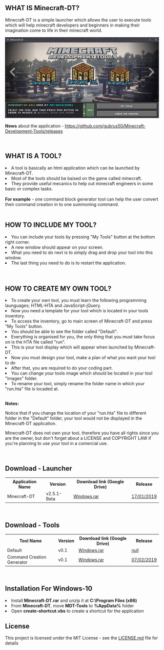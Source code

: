 ## WHAT IS Minecraft-DT?
Minecraft-DT is a simple launcher which allows the user to execute
tools which will help minecraft developers and beginners in making
their imagination come to life in their minecraft world.</p>

<img src="https://github.com/gubrus50/Minecraft-Development-Tools/blob/master/app/images/Minecraft-DT.png"/>
<p><b>News</b> about the application - <a href="https://github.com/gubrus50/Minecraft-Development-Tools/releases" target="_blank">https://github.com/gubrus50/Minecraft-Development-Tools/releases</a></p>

<br />

## WHAT IS A TOOL?
<li>A tool is basically an html application which can be launched by Minecraft-DT.</li>
<li>Most of the tools should be baised on the game called minecraft.</li>
<li>They provide useful mecanics to help out minecraft engineers in some basic or complex tasks.</li>
<br/><b>For example</b> - one command block generator tool can help the user convert their command creation in to one summoning command.<br />

<br />

## HOW TO INCLUDE MY TOOL?
<li>You can include your tools by pressing "My Tools" button at the bottom right corner.</li>
<li>A new window should appear on your screen.</li>
<li>What you need to do next is to simply drag and drop your tool into this window.</li>
<li>The last thing you need to do is to restart the application.</li><br />

<br />

## HOW TO CREATE MY OWN TOOL?
<li>To create your own tool, you must learn the following programming launguages; HTML-HTA and JavaScript-jQuery.</li>
<li>Now you need a template for your tool which is located in your tools inventory.</li>
<li>To access the inventory, go to main screen of Minecraft-DT and press "My Tools" button.</li>
<li>You should be able to see the folder called "Default".</li>
<li>Everything is organised for you, the only thing that you must take focus on is the HTA file called "run".</li>
<li>This is your tool display which will appear when launched by Minecraft-DT.</li>
<li>Now you must design your tool, make a plan of what you want your tool to do</li>
<li>After that, you are required to do your coding part.</li>
<li>You can change your tools image which should be located in your tool "images" folder.</li>
<li>To rename your tool, simply rename the folder name in which your "run.hta" file is locaded at.</li>

<br /><b>Notes:</b><p>
Notice that if you change the location of your "run.hta" file to different folder in the "Default" folder, your tool would not be displayed in the Minecraft-DT application.</p>

<p>Minecraft-DT does not own your tool, therefore you have all rights since you are the owner, but don't forget
about a LICENSE and COPYRIGHT LAW if you're planning to use your tool in a comercial use.</p><br />

## Download - Launcher
<table>
  <tr>
    <th>Application Name</th>
    <th>Version</th>
    <th>Download link (Google Drive)</th>
    <th>Release</th>
  </tr>
  <tr>
    <td>Minecraft-DT</td>
    <td>v2.5.1-Beta</td>
    <td>
      <a href="https://drive.google.com/open?id=1azVo6izrRS_18ZeFVsqOQuIwLL0hKL1Y" target="_blank">Windows.rar</a>
    </td>
    <td>
      <a href="https://github.com/gubrus50/Minecraft-DT/releases/tag/v2.5-Beta" target="_blank">17/01/2019</a>
    </td>
  </tr>
</table>
<br />

## Download - Tools
<table>
  <tr>
    <th>Tool Name</th>
    <th>Version</th>
    <th>Download link (Google Drive)</th>
    <th>Release</th>
  </tr>
  <tr>
    <td>Default</td>
    <td>v0.1</td>
    <td>
      <a href="https://drive.google.com/open?id=1EsclPOV8StDBFTydVyoqkY8zVoLuIwKv">Windows.rar</a>
    </td>
    <td><a href="#" target="_blank">null</a></td>
  </tr>
  <tr>
    <td>Command Creation Generator</td>
    <td>v0.1</td>
    <td>
      <a href="https://drive.google.com/open?id=1sXqwemYX0OIhKoYrOsbHEir-pLzFU_e2" target="_blank">Windows.rar</a>
    </td>
    <td><a href="https://github.com/gubrus50/Minecraft-DT/releases/tag/CCG-v0.1" target="_blank">07/02/2019</a></td>
  </tr>
</table><br />

## Installation For Windows-10
<li>Install<b> Minecraft-DT.rar</b> and unzip it at <b>C:\Program Files (x86)</b></li>
<li>From <b>Minecraft-DT</b>, move <b>MDT-Tools</b> to <b>%AppData%</b> folder</li>
<li>Open <b>create-shortcut.vbs</b> to create a shortcut for the application</li>

## License

This project is licensed under the MIT License - see the [LICENSE.md](LICENSE.md) file for details
